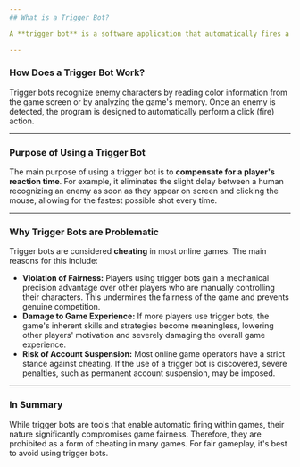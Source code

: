 ```yaml
---
## What is a Trigger Bot?

A **trigger bot** is a software application that automatically fires a weapon in certain video games when a player aims at an enemy. It's primarily used in first-person shooter (FPS) games.

---
```

### How Does a Trigger Bot Work?

Trigger bots recognize enemy characters by reading color information from the game screen or by analyzing the game's memory. Once an enemy is detected, the program is designed to automatically perform a click (fire) action.

---
### Purpose of Using a Trigger Bot

The main purpose of using a trigger bot is to **compensate for a player's reaction time**. For example, it eliminates the slight delay between a human recognizing an enemy as soon as they appear on screen and clicking the mouse, allowing for the fastest possible shot every time.

---
### Why Trigger Bots are Problematic

Trigger bots are considered **cheating** in most online games. The main reasons for this include:

* **Violation of Fairness:** Players using trigger bots gain a mechanical precision advantage over other players who are manually controlling their characters. This undermines the fairness of the game and prevents genuine competition.
* **Damage to Game Experience:** If more players use trigger bots, the game's inherent skills and strategies become meaningless, lowering other players' motivation and severely damaging the overall game experience.
* **Risk of Account Suspension:** Most online game operators have a strict stance against cheating. If the use of a trigger bot is discovered, severe penalties, such as permanent account suspension, may be imposed.

---
### In Summary

While trigger bots are tools that enable automatic firing within games, their nature significantly compromises game fairness. Therefore, they are prohibited as a form of cheating in many games. For fair gameplay, it's best to avoid using trigger bots.
